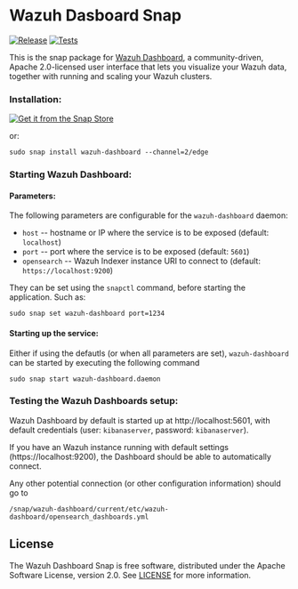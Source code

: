 # Wazuh Dasboard Snap
[![Release](https://github.com/canonical/wazuh-dashboard-snap/actions/workflows/release.yaml/badge.svg)](https://github.com/canonical/wazuh-dashboard-snap/actions/workflows/release.yaml)
[![Tests](https://github.com/canonical/wazuh-dashboard-snap/actions/workflows/ci.yaml/badge.svg)](https://github.com/canonical/wazuh-dashboard-snap/actions/workflows/ci.yaml)


[//]: # (<h1 align="center">)
[//]: # (  <a href="https://wazuh.com/">)
[//]: # (    <img src="https://wazuh.com/uploads/2022/05/WAZUH.png" alt="Wazuh" />)
[//]: # (  </a>)
[//]: # (  <br />)
[//]: # (</h1>)

This is the snap package for [Wazuh Dashboard](https://documentation.wazuh.com/current/getting-started/components/wazuh-dashboard.html/), a
community-driven, Apache 2.0-licensed user interface that lets you visualize your Wazuh data, together
with running and scaling your Wazuh clusters.



### Installation:
[![Get it from the Snap Store](https://snapcraft.io/static/images/badges/en/snap-store-black.svg)](https://snapcraft.io/wazuh-dashboard)

or:
```
sudo snap install wazuh-dashboard --channel=2/edge
```

### Starting Wazuh Dashboard:

#### Parameters:

The following parameters are configurable for the `wazuh-dashboard` daemon:

 - `host` -- hostname or IP where the service is to be exposed (default: `localhost`)
 - `port` -- port where the service is to be exposed (default: `5601`)
 - `opensearch` -- Wazuh Indexer instance URI to connect to (default: `https://localhost:9200`)

They can be set using the `snapctl` command, before starting the application. Such as:
```
sudo snap set wazuh-dashboard port=1234
```

#### Starting up the service:

Either if using the defautls (or when all parameters are set), `wazuh-dashboard` can be started
by executing the following command
```
sudo snap start wazuh-dashboard.daemon
```

### Testing the Wazuh Dashboards setup:

Wazuh Dashboard by default is started up at http://localhost:5601, with default credentials
(user: `kibanaserver`, password: `kibanaserver`).

If you have an Wazuh instance running with default settings (https://localhost:9200), the Dashboard
should be able to automatically connect.

Any other potential connection (or other configuration information) should go to

```
/snap/wazuh-dashboard/current/etc/wazuh-dashboard/opensearch_dashboards.yml
```

## License
The Wazuh Dashboard Snap is free software, distributed under the Apache
Software License, version 2.0. See
[LICENSE](https://github.com/canonical/wazuh-dashboard-snap/blob/main/licenses/LICENSE-snap)
for more information.
